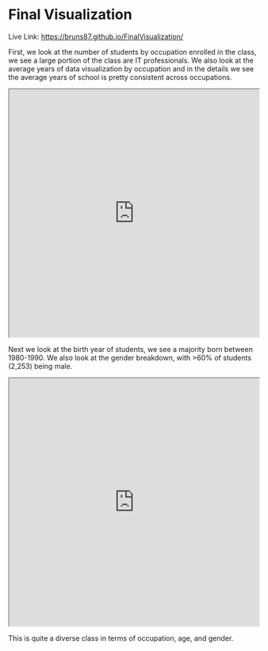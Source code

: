 # Final Visualization

Live Link:  https://bruns87.github.io/FinalVisualization/ 

First, we look at the number of students by occupation enrolled in the class, we see a large portion of the class are IT professionals. We also look at the average years of data visualization by occupation and in the details we see the average years of school is pretty consistent across occupations.
<iframe src="https://public.tableau.com/views/FinalAssignment1_2/Dashboard1?:embed=y&:display_count=yes" width="100%" height="500"></iframe>

Next we look at the birth year of students, we see a majority born between 1980-1990. We also look at the gender breakdown, with >60% of students (2,253) being male.
<iframe src="https://public.tableau.com/views/FinalAssignment2_0/Dashboard1?:embed=y&:display_count=yes" width="100%" height="500"></iframe>

This is quite a diverse class in terms of occupation, age, and gender.
